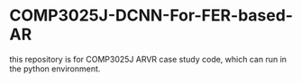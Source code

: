 # COMP3025J-DCNN-For-FER-based-AR
this repository is for COMP3025J ARVR case study code, which can run in the python environment.
